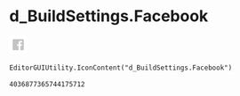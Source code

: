 # d_BuildSettings.Facebook
![](/img/d_BuildSettings.Facebook.png)

``` CSharp
EditorGUIUtility.IconContent("d_BuildSettings.Facebook")
```
```
4036877365744175712
```
